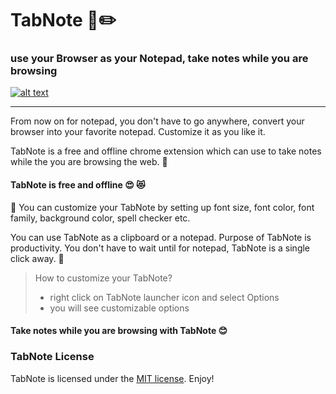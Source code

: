 # TabNote 📄✏️

### use your Browser as your Notepad, take notes while you are browsing

[![alt text](https://github.com/devrolabs/TabNote/blob/master/images/ChromeWebStore_Badge.png "TabNote")](https://chrome.google.com/webstore/detail/tabnote/geahanokafgmnleflfpekpmnkceehifk?hl=en)

---

From now on for notepad, you don't have to go anywhere, convert your browser into your favorite notepad. Customize it as you like it.

TabNote is a free and offline chrome extension which can use to take notes while the you are browsing the web. 🤗
 
#### TabNote is **free** and **offline** 😍 😻

🤖 You can customize your TabNote by setting up font size, font color, font family, background color, spell checker etc.

You can use TabNote as a clipboard or a notepad. Purpose of TabNote is productivity. You don't have to wait until for notepad, TabNote is a single click away. 👼


> How to customize your TabNote?
> - right click on TabNote launcher icon and select Options
> - you will see customizable options


#### Take notes while you are browsing with TabNote 😊

### TabNote License
TabNote is licensed under the [MIT license](https://opensource.org/licenses/MIT). Enjoy!
